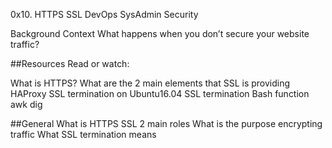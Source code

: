 0x10. HTTPS SSL
DevOps
SysAdmin
Security

Background Context
What happens when you don’t secure your website traffic?


##Resources
Read or watch:

What is HTTPS?
What are the 2 main elements that SSL is providing
HAProxy SSL termination on Ubuntu16.04
SSL termination
Bash function
awk
dig

##General
What is HTTPS SSL 2 main roles
What is the purpose encrypting traffic
What SSL termination means

